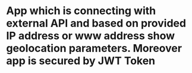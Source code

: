 # App which is connecting with external API and based on provided IP address or www address show geolocation parameters. Moreover app is secured by JWT Token
